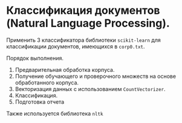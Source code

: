 # Классификация документов (Natural Language Processing).

Применить 3 классификатора библиотеки `scikit-learn` для классификации документов, имеющихся в `corp0.txt`.

Порядок выполнения.

1. Предварительная обработка корпуса.
2. Получение обучающего и проверочного множеств на основе обработанного корпуса.
3. Векторизация данных с использованием `CountVectorizer`.
4. Классификация.
5. Подготовка отчета

Также используется библиотека `nltk`